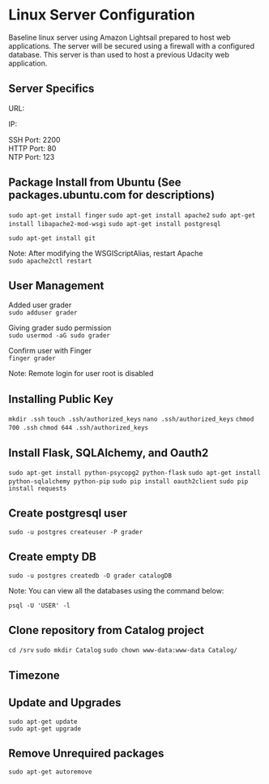 ﻿# Linux Server Configuration

Baseline linux server using Amazon Lightsail prepared to host web applications.
The server will be secured using a firewall with a configured database.
This server is than used to host a previous Udacity web application.

## Server Specifics

URL: <br/>

IP: <br/>

SSH Port: 2200 <br/>
HTTP Port: 80 <br/>
NTP Port: 123 <br/>

## Package Install from Ubuntu (See packages.ubuntu.com for descriptions)

`sudo apt-get install finger`
`sudo apt-get install apache2`
`sudo apt-get install libapache2-mod-wsgi`
`sudo apt-get install postgresql`

`sudo apt-get install git`

Note: After modifying the WSGIScriptAlias, restart Apache <br/>
`sudo apache2ctl restart`

## User Management

Added user grader <br/>
`sudo adduser grader` <br/>

Giving grader sudo permission <br/>
`sudo usermod -aG sudo grader`<br/>

Confirm user with Finger <br/>
`finger grader`<br/>

Note: Remote login for user root is disabled

## Installing Public Key

`mkdir .ssh`
`touch .ssh/authorized_keys`
`nano .ssh/authorized_keys`
`chmod 700 .ssh`
`chmod 644 .ssh/authorized_keys`

## Install Flask, SQLAlchemy, and Oauth2

`sudo apt-get install python-psycopg2 python-flask`
`sudo apt-get install python-sqlalchemy python-pip`
`sudo pip install oauth2client`
`sudo pip install requests`

## Create postgresql user

`sudo -u postgres createuser -P grader`

## Create empty DB

`sudo -u postgres createdb -O grader catalogDB`

Note: You can view all the databases using the command below:

`psql -U 'USER' -l`

## Clone repository from Catalog project

`cd /srv`
`sudo mkdir Catalog`
`sudo chown www-data:www-data Catalog/`

## Timezone

## Update and Upgrades

`sudo apt-get update` <br/>
`sudo apt-get upgrade`

## Remove Unrequired packages

`sudo apt-get autoremove`












